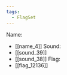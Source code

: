 ```yaml
---
tags:
  - FlagSet
---
```

Name:
- [[name_4]]
Sound:
- [[sound_39]]
- [[sound_38]]
Flag:
- [[flag_12136]]
